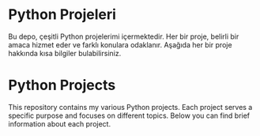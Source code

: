 # Python Projeleri

Bu depo, çeşitli Python projelerimi içermektedir. Her bir proje, belirli bir amaca hizmet eder ve farklı konulara odaklanır. Aşağıda her bir proje hakkında kısa bilgiler bulabilirsiniz.


# Python Projects

This repository contains my various Python projects. Each project serves a specific purpose and focuses on different topics. Below you can find brief information about each project.